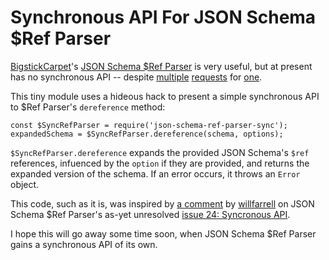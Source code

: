 # Synchronous API For JSON Schema $Ref Parser

[BigstickCarpet](https://github.com/BigstickCarpet)'s [JSON Schema $Ref Parser](https://github.com/BigstickCarpet/json-schema-ref-parser) is very useful, but at present has no synchronous API -- despite [multiple](https://github.com/BigstickCarpet/json-schema-ref-parser/issues/14) [requests](https://github.com/BigstickCarpet/swagger-parser/issues/54) for [one](https://github.com/BigstickCarpet/json-schema-ref-parser/issues/82).

This tiny module uses a hideous hack to present a simple synchronous API to $Ref Parser's `dereference` method:

    const $SyncRefParser = require('json-schema-ref-parser-sync');
    expandedSchema = $SyncRefParser.dereference(schema, options);

`$SyncRefParser.dereference` expands the provided JSON Schema's `$ref` references, infuenced by the `option` if they are provided, and returns the expanded version of the schema. If an error occurs, it throws an `Error` object.

This code, such as it is, was inspired by [a comment](https://github.com/BigstickCarpet/json-schema-ref-parser/issues/14#issuecomment-204624236) by [willfarrell](https://github.com/willfarrell) on JSON Schema $Ref Parser's as-yet unresolved [issue 24: Syncronous API](https://github.com/BigstickCarpet/json-schema-ref-parser/issues/14).

I hope this will go away some time soon, when JSON Schema $Ref Parser gains a synchronous API of its own.

